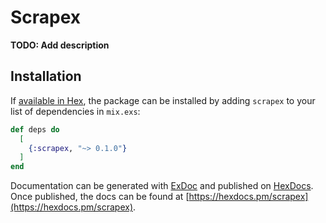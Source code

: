 # Scrapex

**TODO: Add description**

## Installation

If [available in Hex](https://hex.pm/docs/publish), the package can be installed
by adding `scrapex` to your list of dependencies in `mix.exs`:

```elixir
def deps do
  [
    {:scrapex, "~> 0.1.0"}
  ]
end
```

Documentation can be generated with [ExDoc](https://github.com/elixir-lang/ex_doc)
and published on [HexDocs](https://hexdocs.pm). Once published, the docs can
be found at [https://hexdocs.pm/scrapex](https://hexdocs.pm/scrapex).

